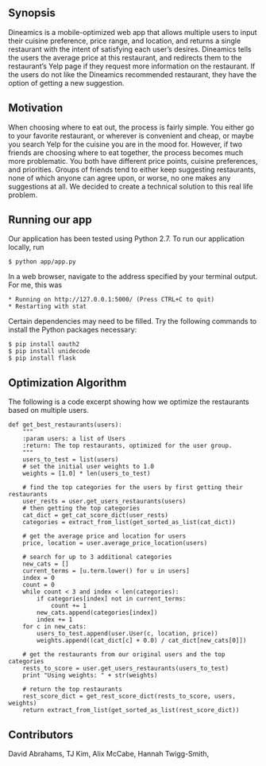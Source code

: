 ## Synopsis

Dineamics is a mobile-optimized web app that allows multiple users to input their cuisine preference, price range, and location, and returns a single restaurant with the intent of satisfying each user’s desires. Dineamics tells the users the average price at this restaurant, and redirects them to the restaurant’s Yelp page if they request more information on the restaurant. If the users do not like the Dineamics recommended restaurant, they have the option of getting a new suggestion.

## Motivation

When choosing where to eat out, the process is fairly simple. You either go to your favorite restaurant, or wherever is convenient and cheap, or maybe you search Yelp for the cuisine you are in the mood for. However, if two friends are choosing where to eat together, the process becomes much more problematic. You both have different price points, cuisine preferences, and priorities. Groups of friends tend to either keep suggesting restaurants, none of which anyone can agree upon, or worse, no one makes any suggestions at all. We decided to create a technical solution to this real life problem.

## Running our app

Our application has been tested using Python 2.7. To run our application locally, run

    $ python app/app.py

In a web browser, navigate to the address specified by your terminal output. For me, this was

    * Running on http://127.0.0.1:5000/ (Press CTRL+C to quit)
    * Restarting with stat

Certain dependencies may need to be filled. Try the following commands to install the Python packages necessary:

    $ pip install oauth2
    $ pip install unidecode
    $ pip install flask

## Optimization Algorithm

The following is a code excerpt showing how we optimize the restaurants based on multiple users.

	def get_best_restaurants(users):
	    """
	    :param users: a list of Users
	    :return: The top restaurants, optimized for the user group.
	    """
	    users_to_test = list(users)
	    # set the initial user weights to 1.0
	    weights = [1.0] * len(users_to_test)

	    # find the top categories for the users by first getting their restaurants
	    user_rests = user.get_users_restaurants(users)
	    # then getting the top categories
	    cat_dict = get_cat_score_dict(user_rests)
	    categories = extract_from_list(get_sorted_as_list(cat_dict))

	    # get the average price and location for users
	    price, location = user.average_price_location(users)

	    # search for up to 3 additional categories
	    new_cats = []
	    current_terms = [u.term.lower() for u in users]
	    index = 0
	    count = 0
	    while count < 3 and index < len(categories):
	        if categories[index] not in current_terms:
	            count += 1
	        new_cats.append(categories[index])
	        index += 1
	    for c in new_cats:
	        users_to_test.append(user.User(c, location, price))
	        weights.append((cat_dict[c] + 0.0) / cat_dict[new_cats[0]])

	    # get the restaurants from our original users and the top categories
	    rests_to_score = user.get_users_restaurants(users_to_test)
	    print "Using weights: " + str(weights)

	    # return the top restaurants
	    rest_score_dict = get_rest_score_dict(rests_to_score, users, weights)
	    return extract_from_list(get_sorted_as_list(rest_score_dict))

## Contributors

David Abrahams, TJ Kim, Alix McCabe, Hannah Twigg-Smith,